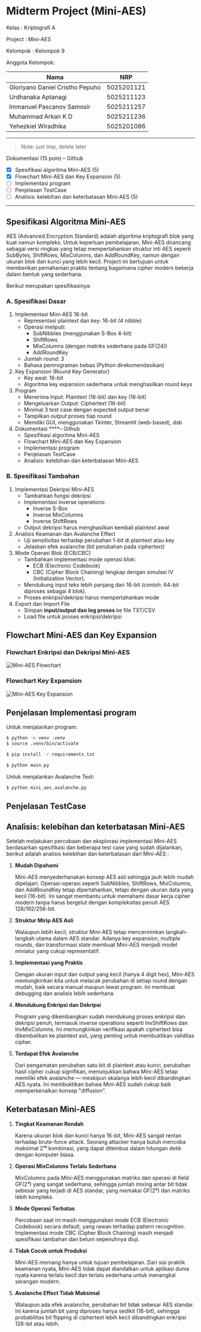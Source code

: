 # Midterm Project (Mini-AES)

Kelas       : Kriptografi A

Project			: Mini-AES

Kelompok		: Kelompok 9

Anggota Kelompok:

| Nama | NRP |
| --- | --- |
| Gloriyano Daniel Cristho Pepuho | 5025201121 |
| Urdhanaka Aptanagi | 5025211123 |
| Immanuel Pascanov Samosir | 5025211257 |
| Muhammad Arkan K D | 5025211236 |
| Yehezkiel Wiradhika | 5025201086 |

--- 
> Note: just tmp, delete later

Dokumentasi (15 poin) – Github

- [x]  Spesifikasi algoritma Mini-AES (5)
- [x]  Flowchart Mini-AES dan Key Expansion (5)
- [ ]  Implementasi program
- [ ]  Penjelasan TestCase
- [ ]  Analisis: kelebihan dan keterbatasan Mini-AES (5)
---

## Spesifikasi Algoritma Mini-AES

AES (Advanced Encryption Standard) adalah algoritma kriptografi blok yang kuat namun kompleks. Untuk keperluan pembelajaran,  Mini-AES dirancang sebagai versi ringkas yang  tetap mempertahankan struktur inti AES seperti SubBytes, ShiftRows, MixColumns, dan  AddRoundKey, namun dengan ukuran blok dan kunci yang lebih kecil. Project ini bertujuan untuk memberikan pemahaman praktis tentang bagaimana cipher modern bekerja dalam  bentuk yang sederhana. 

Berikut merupakan spesifikasinya:

### A. Spesifikasi Dasar

1. Implementasi Mini-AES 16-bit
    - Representasi plaintext dan key: 16-bit (4 nibble)
    - Operasi meliputi:
        - SubNibbles (menggunakan S-Box 4-bit)
        - ShiftRows
        - MixColumns (dengan matriks sederhana pada GF(24))
        - AddRoundKey
    - Jumlah round: 3
    - Bahasa pemrograman bebas (Python direkomendasikan)
2. Key Expansion (Round Key Generator)
    - Key awal: 16-bit
    - Algoritma key expansion sederhana untuk menghasilkan round keys
3. Program
    - Menerima Input: Plaintext (16-bit) dan key (16-bit)
    - Mengeluarkan Output: Ciphertext (16-bit)
    - Minimal 3 test case dengan expected output benar
    - Tampilkan *output* proses tiap round
    - Memiliki GUI, menggunakan Tkinter, Streamlit (web-based), dsb
4. Dokumentasi ****– Github
    - Spesifikasi algoritma Mini-AES
    - Flowchart Mini-AES dan Key Expansion
    - Implementasi program
    - Penjelasan TestCase
    - Analisis: kelebihan dan keterbatasan Mini-AES

### B. Spesifikasi Tambahan

1. Implementasi Dekripsi Mini-AES
    - Tambahkan fungsi dekripsi
    - Implementasi inverse operations:
        - Inverse S-Box
        - Inverse MixColumns
        - Inverse ShiftRows
    - Output dekripsi harus menghasilkan kembali plaintext awal
2. Analisis Keamanan dan Avalanche Effect
    - Uji sensitivitas terhadap perubahan 1-bit di plaintext atau key
    - Jelaskan efek avalanche (bit perubahan pada ciphertext)
3. Mode Operasi Blok (ECB/CBC)
    - Tambahkan implementasi mode operasi blok:
        - ECB (Electronic Codebook)
        - CBC (Cipher Block Chaining) lengkap dengan simulasi IV (Initialization Vector).
    - Mendukung input teks lebih panjang dari 16-bit (contoh: 64-bit diproses sebagai 4 blok).
    - Proses enkripsi/dekripsi harus mempertahankan mode
4. Export dan Import File
    - Simpan **input/output dan log proses** ke file TXT/CSV
    - Load file untuk proses enkripsi/dekripsi

## Flowchart Mini-AES dan Key Expansion

### Flowchart Enkripsi dan Dekripsi Mini-AES

![Mini-AES Flowchart](assets/aes_flowchart.png)

### Flowchart Key Expansion

![Mini-AES Key Expansion](assets/aes_key_expansion.png)

## Penjelasan Implementasi program

Untuk menjalankan program:

```sh
$ python -m venv .venv
$ source .venv/bin/activate
```

```sh
$ pip install -r requirements.txt
```

```sh
$ python main.py
```

Untuk menjalankan Avalanche Test:

```sh
$ python mini_aes_avalanche.py
```

## Penjelasan TestCase

## Analisis: kelebihan dan keterbatasan Mini-AES

Setelah melakukan percobaan dan eksplorasi implementasi Mini-AES berdasarkan spesifikasi dan beberapa test case yang sudah dijalankan, berikut adalah analisis kelebihan dan keterbatasan dari Mini-AES :

1. **Mudah Dipahami**
    
    Mini-AES menyederhanakan konsep AES asli sehingga jauh lebih mudah dipelajari. Operasi-operasi seperti SubNibbles, ShiftRows, MixColumns, dan AddRoundKey tetap dipertahankan, tetapi dengan ukuran data yang kecil (16-bit). Ini sangat membantu untuk memahami dasar kerja cipher modern tanpa harus bergelut dengan kompleksitas penuh AES 128/192/256-bit.
    
2. **Struktur Mirip AES Asli**
    
    Walaupun lebih kecil, struktur Mini-AES tetap mencerminkan langkah-langkah utama dalam AES standar. Adanya key expansion, multiple rounds, dan transformasi state membuat Mini-AES menjadi model miniatur yang cukup representatif.
    
3. **Implementasi yang Praktis**
    
    Dengan ukuran input dan output yang kecil (hanya 4 digit hex), Mini-AES memungkinkan kita untuk melacak perubahan di setiap round dengan mudah, baik secara manual maupun lewat program. Ini membuat debugging dan analisis lebih sederhana.
    
4. **Mendukung Enkripsi dan Dekripsi**
    
    Program yang dikembangkan sudah mendukung proses enkripsi dan dekripsi penuh, termasuk inverse operations seperti InvShiftRows dan InvMixColumns. Ini memungkinkan verifikasi apakah ciphertext bisa dikembalikan ke plaintext asli, yang penting untuk membuktikan validitas cipher.
    
5. **Terdapat Efek Avalanche**
    
    Dari pengamatan perubahan satu bit di plaintext atau kunci, perubahan hasil cipher cukup signifikan, menunjukkan bahwa Mini-AES tetap memiliki efek avalanche — meskipun skalanya lebih kecil dibandingkan AES nyata. Ini membuktikan bahwa Mini-AES sudah cukup baik memperkenalkan konsep "diffusion".

## Keterbatasan Mini-AES

1. **Tingkat Keamanan Rendah**
    
    Karena ukuran blok dan kunci hanya 16-bit, Mini-AES sangat rentan terhadap brute-force attack. Seorang attacker hanya butuh mencoba maksimal 2¹⁶ kombinasi, yang dapat ditembus dalam hitungan detik dengan komputer biasa.
    
2. **Operasi MixColumns Terlalu Sederhana**
    
    MixColumns pada Mini-AES menggunakan matriks dan operasi di field GF(2⁴) yang sangat sederhana, sehingga jumlah mixing antar bit tidak sebesar yang terjadi di AES standar, yang memakai GF(2⁸) dan matriks lebih kompleks.
    
3. **Mode Operasi Terbatas**
    
    Percobaan saat ini masih menggunakan mode ECB (Electronic Codebook) secara default, yang rawan terhadap pattern recognition. Implementasi mode CBC (Cipher Block Chaining) masih menjadi spesifikasi tambahan dan belum sepenuhnya diuji.
    
4. **Tidak Cocok untuk Produksi**
    
    Mini-AES memang hanya untuk tujuan pembelajaran. Dari sisi praktik keamanan nyata, Mini-AES tidak dapat diandalkan untuk aplikasi dunia nyata karena terlalu kecil dan terlalu sederhana untuk menangkal serangan modern.
    
5. **Avalanche Effect Tidak Maksimal**
    
    Walaupun ada efek avalanche, perubahan bit tidak sebesar AES standar. Ini karena jumlah bit yang diproses hanya sedikit (16-bit), sehingga probabilitas bit flipping di ciphertext lebih kecil dibandingkan enkripsi 128-bit atau lebih.